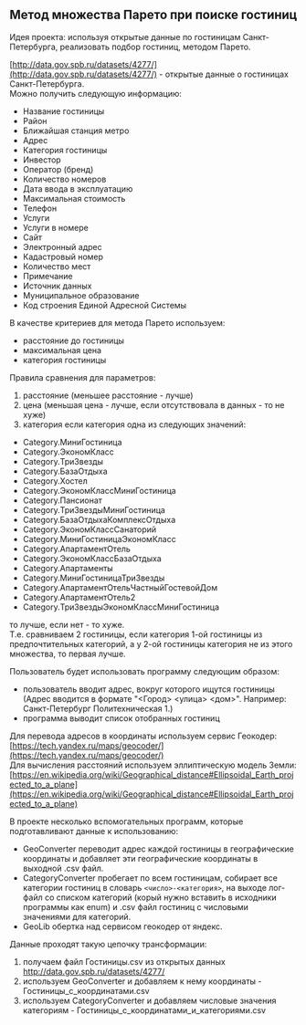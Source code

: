 ##	 Метод множества Парето при поиске гостиниц

Идея проекта: используя открытые данные по гостиницам Санкт-Петербурга, реализовать подбор гостиниц, методом Парето.

[http://data.gov.spb.ru/datasets/4277/](http://data.gov.spb.ru/datasets/4277/) -  открытые данные о гостиницах Санкт-Петербурга.  
Можно получить следующую информацию:
- Название гостиницы
- Район
- Ближайшая станция метро
- Адрес
- Категория гостиницы
- Инвестор
- Оператор (бренд)
- Количество номеров
- Дата ввода в эксплуатацию
- Максимальная стоимость
- Телефон
- Услуги
- Услуги в номере
- Сайт
- Электронный адрес
- Кадастровый номер
- Количество мест
- Примечание
- Источник данных
- Муниципальное образование
- Код строения Единой Адресной Системы

В качестве критериев для метода Парето используем:
- расстояние до гостиницы
- максимальная цена
- категория гостиницы

Правила сравнения для параметров: 
1. расстояние (меньшее расстояние - лучше)
2. цена (меньшая цена - лучше, если отсутствовала в данных - то не хуже)
3. категория
если категория одна из следующих значений:
- Category.МиниГостиница
- Category.ЭкономКласс
- Category.ТриЗвезды
- Category.БазаОтдыха
- Category.Хостел
- Category.ЭкономКлассМиниГостиница
- Category.Пансионат
- Category.ТриЗвездыМиниГостиница
- Category.БазаОтдыхаКомплексОтдыха
- Category.ЭкономКлассСанаторий
- Category.МиниГостиницаЭкономКласс
- Category.АпартаментОтель
- Category.ЭкономКлассБазаОтдыха
- Category.Апартаменты
- Category.МиниГостиницаТриЗвезды
- Category.АпартаментОтельЧастныйГостевойДом
- Category.АпартаментОтель2
- Category.ТриЗвездыЭкономКлассМиниГостиница
  
то лучше, если нет - то хуже.  
Т.е. сравниваем 2 гостиницы, если категория 1-ой гостиницы из предпочтительных категорий, а у 2-ой гостиницы категория не из этого множества, то первая лучше.
	
Пользователь будет использовать программу следующим образом:
- пользователь вводит адрес, вокруг которого ищутся гостиницы  
(Адрес вводится в формате "<Город> <улица> <дом>". Например: Санкт-Петербург Политехническая 1.)
- программа выводит список отобранных гостиниц
 
Для перевода адресов в координаты используем сервис Геокодер:   
[https://tech.yandex.ru/maps/geocoder/](https://tech.yandex.ru/maps/geocoder/)  
Для вычисления расстояний используем эллиптическую модель Земли:  
[https://en.wikipedia.org/wiki/Geographical_distance#Ellipsoidal_Earth_projected_to_a_plane](https://en.wikipedia.org/wiki/Geographical_distance#Ellipsoidal_Earth_projected_to_a_plane)  

В проекте несколько вспомогательных программ, которые подготавливают данные к использованию:
- GeoConverter
переводит адрес каждой гостиницы в географические координаты и добавляет эти географические координаты в выходной .csv файл.
- CategoryConverter
пробегает по всем гостиницам, собирает все категории гостиниц в словарь `<число>-<категория>`, на выходе лог-файл со списком категорий (корый нужно вставить в исходники программы как enum) и .csv файл гостиниц с числовыми значениями для категорий.
- GeoLib
обертка над сервисом геокодер от яндекс.  
 
Данные проходят такую цепочку трансформации:
 1. получаем файл Гостиницы.csv из открытых данных http://data.gov.spb.ru/datasets/4277/
 2. используем GeoConverter и добавляем к нему координаты - Гостиницы_с_координатами.csv
 3. используем CategoryConverter и добавляем числовые значения категориям - Гостиницы_с_координатами_и_категориями.csv

